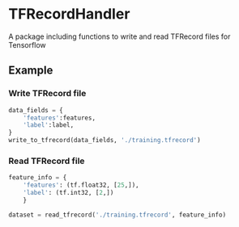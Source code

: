 # TFRecordHandler
A package including functions to write and read TFRecord files for Tensorflow

## Example
### Write TFRecord file
```Python
data_fields = {
    'features':features,
    'label':label,
}
write_to_tfrecord(data_fields, './training.tfrecord')
```

### Read TFRecord file
```Python
feature_info = {
    'features': (tf.float32, [25,]),
    'label': (tf.int32, [2,])
    }

dataset = read_tfrecord('./training.tfrecord', feature_info)
```
